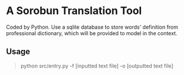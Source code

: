 # A Sorobun Translation Tool

Coded by Python. Use a sqlite database to store words' definition from professional dictionary, which will be provided to model in the context.

## Usage

> python src/entry.py -f [inputted text file] -o [outputted text file]